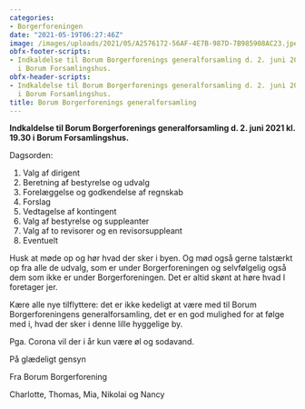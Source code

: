 ```yaml
---
categories:
- Borgerforeningen
date: "2021-05-19T06:27:46Z"
image: /images/uploads/2021/05/A2576172-56AF-4E7B-987D-7B985908AC23.jpeg
obfx-footer-scripts:
- Indkaldelse til Borum Borgerforenings generalforsamling d. 2. juni 2021 kl. 19.30
  i Borum Forsamlingshus.
obfx-header-scripts:
- Indkaldelse til Borum Borgerforenings generalforsamling d. 2. juni 2021 kl. 19.30
  i Borum Forsamlingshus.
title: Borum Borgerforenings generalforsamling
---
```


**Indkaldelse til Borum Borgerforenings generalforsamling d. 2. juni 2021 kl. 19.30 i Borum Forsamlingshus.**

Dagsorden:

1. Valg af dirigent
2. Beretning af bestyrelse og udvalg
3. Forelæggelse og godkendelse af regnskab
4. Forslag
5. Vedtagelse af kontingent
6. Valg af bestyrelse og suppleanter
7. Valg af to revisorer og en revisorsuppleant
8. Eventuelt

Husk at møde op og hør hvad der sker i byen. Og mød også gerne talstærkt op fra alle de udvalg, som er under Borgerforeningen og selvfølgelig også dem som ikke er under Borgerforeningen. Det er altid skønt at høre hvad I foretager jer.

Kære alle nye tilflyttere: det er ikke kedeligt at være med til Borum Borgerforeningens generalforsamling, det er en god mulighed for at følge med i, hvad der sker i denne lille hyggelige by.

Pga. Corona vil der i år kun være øl og sodavand.

På glædeligt gensyn

Fra Borum Borgerforening

Charlotte, Thomas, Mia, Nikolai og Nancy